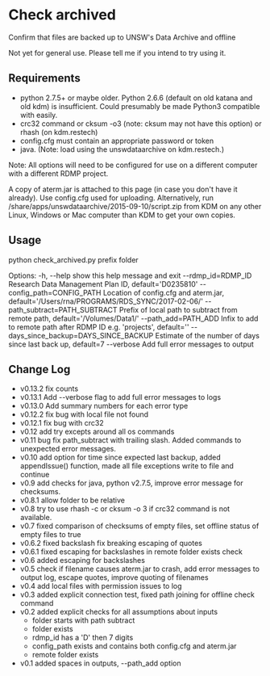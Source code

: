 # Check archived
Confirm that files are backed up to UNSW's Data Archive and offline

Not yet for general use. Please tell me if you intend to try using it.

## Requirements

* python 2.7.5+ or maybe older. Python 2.6.6 (default on old katana and old kdm) is insufficient. Could presumably be made Python3 compatible with easily.
* crc32 command or cksum -o3 (note: cksum may not have this option) or rhash (on kdm.restech)
* config.cfg must contain an appropriate password or token
* java. (Note: load using the unswdataarchive on kdm.restech.)

Note: All options will need to be configured for use on a different computer with a different RDMP project. 

A copy of aterm.jar is attached to this page (in case you don't have it already). Use config.cfg used for uploading. Alternatively, run /share/apps/unswdataarchive/2015-09-10/script.zip from KDM on any other Linux, Windows or Mac computer than KDM to get your own copies.

## Usage 

python check_archived.py prefix folder

Options:
 -h, --help            show this help message and exit
 --rdmp_id=RDMP_ID     Research Data Management Plan ID, default='D0235810'
 --config_path=CONFIG_PATH
                       Location of config.cfg and aterm.jar,
                       default='/Users/rna/PROGRAMS/RDS_SYNC/2017-02-06/'
 --path_subtract=PATH_SUBTRACT
                       Prefix of local path to subtract from remote path,
                       default='/Volumes/Data1/'
 --path_add=PATH_ADD   Infix to add to remote path after RDMP ID e.g.
                       'projects', default=''
 --days_since_backup=DAYS_SINCE_BACKUP
                       Estimate of the number of days since last back up,
                       default=7
--verbose             Add full error messages to output

## Change Log

* v0.13.2 fix counts
* v0.13.1 Add --verbose flag to add full error messages to logs
* v0.13.0 Add summary numbers for each error type
* v0.12.2 fix bug with local file not found
* v0.12.1 fix bug with crc32
* v0.12 add try excepts around all os commands
* v0.11 bug fix path_subtract with trailing slash. Added commands to unexpected error messages.
* v0.10 add option for time since expected last backup, added appendIssue() function, made all file exceptions write to file and continue
* v0.9 add checks for java, python  v2.7.5, improve error message for checksums.
* v0.8.1 allow folder to be relative
* v0.8 try to use rhash -c or cksum -o 3 if crc32 command is not available.
* v0.7 fixed comparison of checksums of empty files, set offline status of empty files to true
* v0.6.2 fixed backslash fix breaking escaping of quotes
* v0.6.1 fixed escaping for backslashes in remote folder exists check
* v0.6 added escaping for backslashes
* v0.5 check if filename causes aterm.jar to crash, add error messages to output log, escape quotes, improve quoting of filenames
* v0.4 add local files with permission issues to log
* v0.3 added explicit connection test, fixed path joining for offline check command
* v0.2 added explicit checks for all assumptions about inputs
    - folder starts with path subtract
    - folder exists
    - rdmp_id has a 'D' then 7 digits
    - config_path exists and contains both config.cfg and aterm.jar
    - remote folder exists
* v0.1 added spaces in outputs, --path_add option
